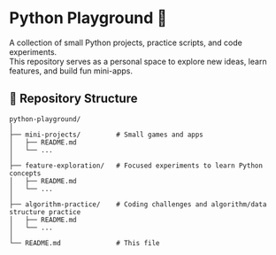 # Python Playground 🐍

A collection of small Python projects, practice scripts, and code experiments.  
This repository serves as a personal space to explore new ideas, learn features, and build fun mini-apps.

## 📂 Repository Structure

```
python-playground/
│
├── mini-projects/         # Small games and apps
│   ├── README.md
│   └── ...
│
├── feature-exploration/   # Focused experiments to learn Python concepts
│   ├── README.md
│   └── ...
│
├── algorithm-practice/    # Coding challenges and algorithm/data structure practice
│   ├── README.md
│   └── ...
│
└── README.md              # This file
```
